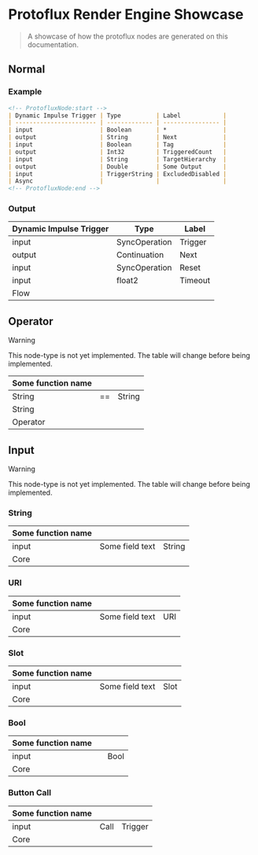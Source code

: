 # Protoflux Render Engine Showcase

> A showcase of how the protoflux nodes are generated on this documentation.

## Normal

<!-- panels:start -->
<!-- div:left-panel -->
### Example

```md
<!-- ProtofluxNode:start -->
| Dynamic Impulse Trigger | Type          | Label            |
| ----------------------- | ------------- | ---------------- |
| input                   | Boolean       | *                |
| output                  | String        | Next             |
| input                   | Boolean       | Tag              |
| output                  | Int32         | TriggeredCount   |
| input                   | String        | TargetHierarchy  |
| output                  | Double        | Some Output      |
| input                   | TriggerString | ExcludedDisabled |
| Async                   |               |                  |
<!-- ProtofluxNode:end -->
```
<!-- div:right-panel -->
### Output
<!-- ProtofluxNode:start -->
| Dynamic Impulse Trigger | Type          | Label   |
| ----------------------- | ------------- | ------- |
| input                   | SyncOperation | Trigger |
| output                  | Continuation  | Next    |
| input                   | SyncOperation | Reset   |
| input                   | float2        | Timeout |
| Flow                    |               |         |
<!-- ProtofluxNode:end -->
<!-- panels:end -->

## Operator

> [!Warning]
> This node-type is not yet implemented. The table will change before being implemented.

| Some function name |     |        |
| ------------------ | --- | ------ |
| String             | ==  | String |
| String             |     |        |
| Operator           |     |        |

## Input

> [!Warning]
> This node-type is not yet implemented. The table will change before being implemented.

### String

| Some function name |                 |        |
| ------------------ | --------------- | ------ |
| input              | Some field text | String |
| Core               |                 |        |

### URI

| Some function name |                 |     |
| ------------------ | --------------- | --- |
| input              | Some field text | URI |
| Core               |                 |     |

### Slot

| Some function name |                 |      |
| ------------------ | --------------- | ---- |
| input              | Some field text | Slot |
| Core               |                 |      |

### Bool

| Some function name |     |      |
| ------------------ | --- | ---- |
| input              |     | Bool |
| Core               |     |      |

### Button Call

| Some function name |      |         |
| ------------------ | ---- | ------- |
| input              | Call | Trigger |
| Core               |      |         |
